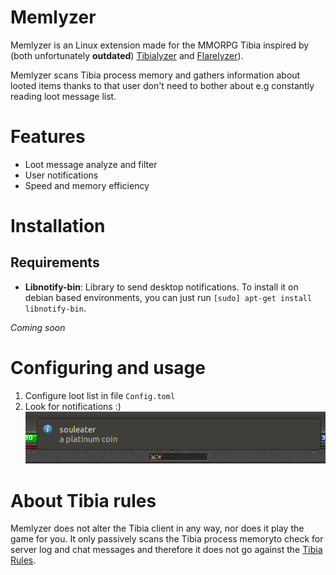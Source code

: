 # Memlyzer
Memlyzer is an Linux extension made for the MMORPG Tibia inspired by (both unfortunately **outdated**) [Tibialyzer](https://github.com/Mytherin/Tibialyzer) and [Flarelyzer](https://github.com/Javieracost/Flarelyzer)).

Memlyzer scans Tibia process memory and gathers information about looted items thanks to that user don't need to bother about e.g constantly reading loot message list.

# Features

* Loot message analyze and filter
* User notifications
* Speed and memory efficiency

# Installation

## Requirements
* **Libnotify-bin**: Library to send desktop notifications. To install it on debian based environments, you can just run `[sudo] apt-get install libnotify-bin`.


*Coming soon*

# Configuring and usage

1. Configure loot list in file `Config.toml`
2. Look for notifications :)
![alt text](doc/notification.png "Notification")


# About Tibia rules

Memlyzer does not alter the Tibia client in any way, nor does it play the game for you. It only passively scans the Tibia process memoryto check for server log and chat messages and therefore it does not go against the [Tibia Rules](http://www.tibia.com/support/?subtopic=tibiarules&rule=3b).


